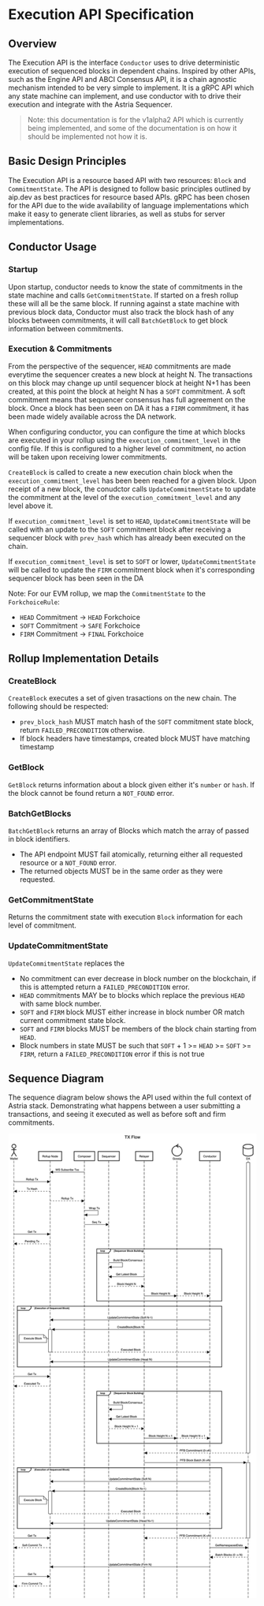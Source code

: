 # Execution API Specification

## Overview

The Execution API is the interface `Conductor` uses to drive deterministic execution of sequenced blocks in dependent chains. Inspired by other APIs, such as the Engine API and ABCI Consensus API, it is a chain agnostic mechanism intended to be very simple to implement. It is a gRPC API which any state machine can implement, and use conductor with to drive their execution and integrate with the Astria Sequencer.

> Note: this documentation is for the v1alpha2 API which is currently being implemented, and some of the documentation is on how it should be implemented not how it is.

## Basic Design Principles

The Execution API is a resource based API with two resources: `Block` and `CommitmentState`. The API is designed to follow basic principles outlined by aip.dev as best practices for resource based APIs. gRPC has been chosen for the API due to the wide availability of language implementations which make it easy to generate client libraries, as well as stubs for server implementations.  

## Conductor Usage

### Startup

Upon startup, conductor needs to know the state of commitments in the state machine and calls `GetCommitmentState`. If started on a fresh rollup these will all be the same block. If running against a state machine with previous block data, Conductor must also track the block hash of any blocks between commitments, it will call `BatchGetBlock` to get block information between commitments.

### Execution & Commitments

From the perspective of the sequencer, `HEAD` commitments are made everytime the sequencer creates a new block at height N. The transactions on this block may change up until sequencer block at height N+1 has been created, at this point the block at height N has a `SOFT` commitment. A soft commitment means that sequencer consensus has full agreement on the block. Once a block has been seen on DA it has a `FIRM` commitment, it has been made widely available across the DA network.

When configuring conductor, you can configure the time at which blocks are executed in your rollup using the `execution_commitment_level` in the config file. If this is configured to a higher level of commitment, no action will be taken upon receiving lower commitments. 

`CreateBlock` is called to create a new execution chain block when the `execution_commitment_level` has been been reached for a given block. Upon receipt of a new block, the conudctor calls `UpdateCommitmentState` to update the commitment at the level of the `execution_commitment_level` and any level above it.

If `execution_commitment_level` is set to `HEAD`, `UpdateCommitmentState` will be called with an update to the `SOFT` commitment block after receiving a sequencer block with `prev_hash` which has already been executed on the chain.

If `execution_commitment_level` is set to `SOFT` or lower, `UpdateCommitmentState` will be called to update the `FIRM` commitment block when it's corresponding sequencer block has been seen in the DA

Note: For our EVM rollup, we map the `CommitmentState` to the `ForkchoiceRule`:
- `HEAD` Commitment -> `HEAD` Forkchoice
- `SOFT` Commitment -> `SAFE` Forkchoice
- `FIRM` Commitment -> `FINAL` Forkchoice

## Rollup Implementation Details

### CreateBlock

`CreateBlock` executes a set of given trasactions on the new chain. The following should be respected:

- `prev_block_hash` MUST match hash of the `SOFT` commitment state block, return `FAILED_PRECONDITION` otherwise.
- If block headers have timestamps, created block MUST have matching timestamp

### GetBlock

`GetBlock` returns information about a block given either it's `number` or `hash`. If the block cannot be found return a `NOT_FOUND` error.

### BatchGetBlocks

`BatchGetBlock` returns an array of Blocks which match the array of passed in block identifiers.

- The API endpoint MUST fail atomically, returning either all requested resource or a `NOT_FOUND` error.
- The returned objects MUST be in the same order as they were requested.

### GetCommitmentState

Returns the commitment state with execution `Block` information for each level of commitment.

### UpdateCommitmentState

`UpdateCommitmentState` replaces the 

- No commitment can ever decrease in block number on the blockchain, if this is attempted return a `FAILED_PRECONDITION` error.
- `HEAD` commitments MAY be to blocks which replace the previous `HEAD` with same block number.
- `SOFT` and `FIRM` block MUST either increase in block number OR match current commitment state block.
- `SOFT` and `FIRM` blocks MUST be members of the block chain starting from `HEAD`.
- Block numbers in state MUST be such that `SOFT` + 1 >= `HEAD` >= `SOFT` >= `FIRM`, return a `FAILED_PRECONDITION` error if this is not true

## Sequence Diagram

The sequence diagram below shows the API used within the full context of Astria stack. Demonstrating what happens between a user submitting a transactions, and seeing it executed as well as before soft and firm commitments.

![image](assets/execution_api_sequence.png)
